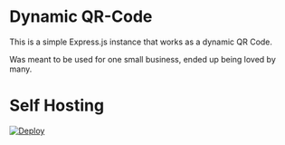 # Dynamic QR-Code

This is a simple Express.js instance that works as a dynamic QR Code.

Was meant to be used for one small business, ended up being loved by many.

# Self Hosting

[![Deploy](https://button.deta.dev/1/svg)](https://go.deta.dev/deploy?repo=https://github.com/zykkl/dynamic-qr)